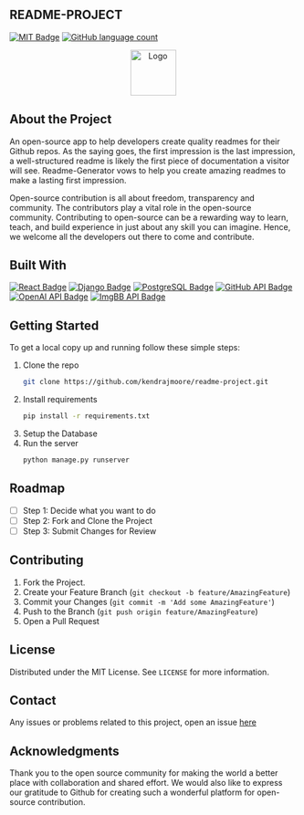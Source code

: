 ## README-PROJECT

[![MIT Badge](https://badgen.net/badge/license/MIT/blue)](https://badgen.net/badge/license/MIT/blue)
[![GitHub language count](https://img.shields.io/github/languages/count/kendrajmoore/readme-project)](https://github.com/kendrajmoore/readme-project)

<p align="center">
  <a href="https://github.com/kendrajmoore/readme-project">
    <img src="https://i.ibb.co/vkvSvrb/3f455f41be88.png" alt="Logo" width="80" height="80">
  </a>
</p>

## About the Project

An open-source app to help developers create quality readmes for their Github repos. As the saying goes, the first impression is the last impression, a well-structured readme is likely the first piece of documentation a visitor will see. Readme-Generator vows to help you create amazing readmes to make a lasting first impression.

Open-source contribution is all about freedom, transparency and community. The contributors play a vital role in the open-source community. Contributing to open-source can be a rewarding way to learn, teach, and build experience in just about any skill you can imagine. Hence, we welcome all the developers out there to come and contribute.

## Built With

[![React Badge](https://img.shields.io/badge/React-61DAFB?style=for-the-badge&logo=react&logoColor=white)](https://reactjs.org/)
[![Django Badge](https://img.shields.io/badge/Django-092E20?style=for-the-badge&logo=django&logoColor=white)](https://www.djangoproject.com/)
[![PostgreSQL Badge](https://img.shields.io/badge/PostgreSQL-316192?style=for-the-badge&logo=postgresql&logoColor=white)](https://www.postgresql.org/)
[![GitHub API Badge](https://img.shields.io/badge/GitHub_API-181717?style=for-the-badge&logo=github&logoColor=white)](https://docs.github.com/en/rest/)
[![OpenAI API Badge](https://img.shields.io/badge/OpenAI_API-2E008B?style=for-the-badge&logo=openai&logoColor=white)](https://beta.openai.com/)
[![ImgBB API Badge](https://img.shields.io/badge/ImgBB_API-F36C21?style=for-the-badge&logo=imgbb&logoColor=white)](https://api.imgbb.com/)

## Getting Started

To get a local copy up and running follow these simple steps:

1. Clone the repo
   ```sh
   git clone https://github.com/kendrajmoore/readme-project.git
   ```
2. Install requirements
   ```sh
   pip install -r requirements.txt
   ```
3. Setup the Database
4. Run the server 
   ```sh
   python manage.py runserver
   ```

## Roadmap

- [ ] Step 1: Decide what you want to do
- [ ] Step 2: Fork and Clone the Project
- [ ] Step 3: Submit Changes for Review

## Contributing

1. Fork the Project.
2. Create your Feature Branch (`git checkout -b feature/AmazingFeature`)
3. Commit your Changes (`git commit -m 'Add some AmazingFeature'`)
4. Push to the Branch (`git push origin feature/AmazingFeature`)
5. Open a Pull Request

## License

Distributed under the MIT License. See `LICENSE` for more information.

## Contact

Any issues or problems related to this project, open an issue [here](https://github.com/kendrajmoore/readme-project/issues)

## Acknowledgments

Thank you to the open source community for making the world a better place with collaboration and shared effort. We would also like to express our gratitude to Github for creating such a wonderful platform for open-source contribution.
